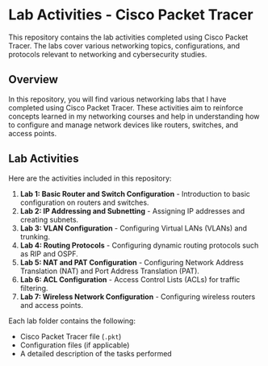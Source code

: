 # Lab Activities - Cisco Packet Tracer

This repository contains the lab activities completed using Cisco Packet Tracer. The labs cover various networking topics, configurations, and protocols relevant to networking and cybersecurity studies.

## Overview
In this repository, you will find various networking labs that I have completed using Cisco Packet Tracer. These activities aim to reinforce concepts learned in my networking courses and help in understanding how to configure and manage network devices like routers, switches, and access points.

## Lab Activities
Here are the activities included in this repository:
1. **Lab 1: Basic Router and Switch Configuration** - Introduction to basic configuration on routers and switches.
2. **Lab 2: IP Addressing and Subnetting** - Assigning IP addresses and creating subnets.
3. **Lab 3: VLAN Configuration** - Configuring Virtual LANs (VLANs) and trunking.
4. **Lab 4: Routing Protocols** - Configuring dynamic routing protocols such as RIP and OSPF.
5. **Lab 5: NAT and PAT Configuration** - Configuring Network Address Translation (NAT) and Port Address Translation (PAT).
6. **Lab 6: ACL Configuration** - Access Control Lists (ACLs) for traffic filtering.
7. **Lab 7: Wireless Network Configuration** - Configuring wireless routers and access points.

Each lab folder contains the following:
- Cisco Packet Tracer file (`.pkt`)
- Configuration files (if applicable)
- A detailed description of the tasks performed


